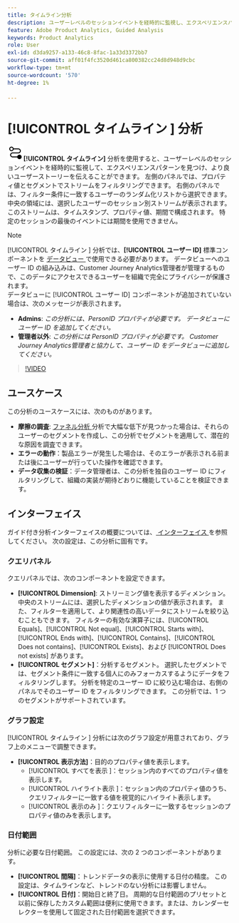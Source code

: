 ```yaml
---
title: タイムライン分析
description: ユーザーレベルのセッションイベントを経時的に監視し、エクスペリエンスパターンを見つけます。
feature: Adobe Product Analytics, Guided Analysis
keywords: Product Analytics
role: User
exl-id: d3da9257-a133-46c8-8fac-1a33d3372bb7
source-git-commit: aff01f4fc3520d461ca800382cc24d8d948d9cbc
workflow-type: tm+mt
source-wordcount: '570'
ht-degree: 1%

---
```


# [!UICONTROL  タイムライン ] 分析

![ タイムライン ](/help/assets/icons/Timeline.svg)**[!UICONTROL タイムライン]** 分析を使用すると、ユーザーレベルのセッションイベントを経時的に監視して、エクスペリエンスパターンを見つけ、より良いユーザーストーリーを伝えることができます。 左側のパネルでは、プロパティ値とセグメントでストリームをフィルタリングできます。 右側のパネルでは、フィルター条件に一致するユーザーのランダム化リストから選択できます。 中央の領域には、選択したユーザーのセッション別ストリームが表示されます。このストリームは、タイムスタンプ、プロパティ値、期間で構成されます。 特定のセッションの最後のイベントには期間を使用できません。


>[!NOTE]
>
>[!UICONTROL  タイムライン ] 分析では、**[!UICONTROL ユーザー ID]** 標準コンポーネントを [ データビュー ](/help/data-views/component-reference.md#optional) で使用できる必要があります。 データビューへのユーザー ID の組み込みは、Customer Journey Analytics管理者が管理するもので、このデータにアクセスできるユーザーを組織で完全にプライバシーが保護されます。
><br/>データビューに [!UICONTROL  ユーザー ID] コンポーネントが追加されていない場合は、次のメッセージが表示されます。
>
>* **Admins**: *この分析には、PersonID プロパティが必要です。 データビューにユーザー ID を追加してください。*
>* **管理者以外**: *この分析には PersonID プロパティが必要です。 Customer Journey Analytics管理者と協力して、ユーザー ID をデータビューに追加してください。*

>[!VIDEO](https://video.tv.adobe.com/v/3427810/?learn=on)



## ユースケース

この分析のユースケースには、次のものがあります。

* **摩擦の調査**: [ ファネル分析 ](funnel.md) 分析で大幅な低下が見つかった場合は、それらのユーザーのセグメントを作成し、この分析でセグメントを適用して、潜在的な原因を調査できます。
* **エラーの動作**：製品エラーが発生した場合は、そのエラーが表示される前または後にユーザーが行っていた操作を確認できます。
* **データ収集の検証**：データ管理者は、この分析を独自のユーザー ID にフィルタリングして、組織の実装が期待どおりに機能していることを検証できます。

## インターフェイス

ガイド付き分析インターフェイスの概要については、[ インターフェイス ](../overview.md#interface) を参照してください。 次の設定は、この分析に固有です。

### クエリパネル

クエリパネルでは、次のコンポーネントを設定できます。

* **[!UICONTROL Dimension]**: ストリーミング値を表示するディメンション。 中央のストリームには、選択したディメンションの値が表示されます。 また、フィルターを適用して、より関連性の高いデータにストリームを絞り込むこともできます。 フィルターの有効な演算子には、[!UICONTROL Equals]、[!UICONTROL Not equal]、[!UICONTROL Starts with]、[!UICONTROL Ends with]、[!UICONTROL Contains]、[!UICONTROL Does not contains]、[!UICONTROL Exists]、および [!UICONTROL Does not exists] があります。
* **[!UICONTROL セグメント]**：分析するセグメント。 選択したセグメントでは、セグメント条件に一致する個人にのみフォーカスするようにデータをフィルタリングします。 分析を特定のユーザー ID に絞り込む場合は、右側のパネルでそのユーザー ID をフィルタリングできます。 この分析では、1 つのセグメントがサポートされています。

### グラフ設定

[!UICONTROL  タイムライン ] 分析には次のグラフ設定が用意されており、グラフ上のメニューで調整できます。

* **[!UICONTROL 表示方法]**：目的のプロパティ値を表示します。
   * [!UICONTROL  すべてを表示 ]：セッション内のすべてのプロパティ値を表示します。
   * [!UICONTROL  ハイライト表示 ]：セッション内のプロパティ値のうち、クエリフィルターに一致する値を視覚的にハイライト表示します。
   * [!UICONTROL  表示のみ ]：クエリフィルターに一致するセッションのプロパティ値のみを表示します。

### 日付範囲

分析に必要な日付範囲。 この設定には、次の 2 つのコンポーネントがあります。

* **[!UICONTROL 間隔]**：トレンドデータの表示に使用する日付の精度。 この設定は、タイムラインなど、トレンドのない分析には影響しません。
* **[!UICONTROL 日付]**：開始日と終了日。 周期的な日付範囲のプリセットと以前に保存したカスタム範囲は便利に使用できます。または、カレンダーセレクターを使用して固定された日付範囲を選択できます。


<!--

## Example

See below for an example of the analysis.

![Timeline](../assets/timeline-new.png)

-->

